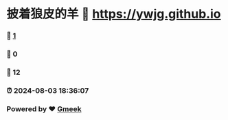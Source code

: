 # 披着狼皮的羊 :link: https://ywjg.github.io 
### :page_facing_up: [1](https://ywjg.github.io/tag.html) 
### :speech_balloon: 0 
### :hibiscus: 12 
### :alarm_clock: 2024-08-03 18:36:07 
### Powered by :heart: [Gmeek](https://github.com/Meekdai/Gmeek)
